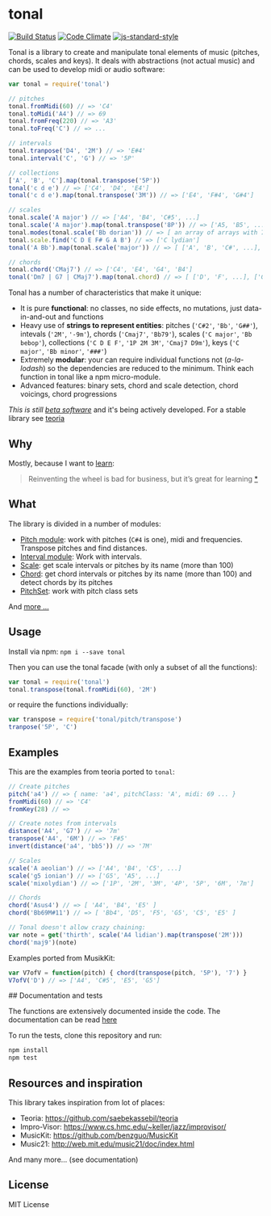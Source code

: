 # tonal

[![Build Status](https://travis-ci.org/danigb/tonal.svg?branch=master)](https://travis-ci.org/danigb/tonal)
[![Code Climate](https://codeclimate.com/github/danigb/tonal/badges/gpa.svg)](https://codeclimate.com/github/danigb/tonal)
[![js-standard-style](https://img.shields.io/badge/code%20style-standard-brightgreen.svg?style=flat)](https://github.com/feross/standard)

Tonal is a library to create and manipulate tonal elements of music (pitches, chords, scales and keys). It deals with abstractions (not actual music) and can be used to develop midi or audio software:

```js
var tonal = require('tonal')

// pitches
tonal.fromMidi(60) // => 'C4'
tonal.toMidi('A4') // => 69
tonal.fromFreq(220) // => 'A3'
tonal.toFreq('C') // => ...

// intervals
tonal.tranpose('D4', '2M') // => 'E#4'
tonal.interval('C', 'G') // => '5P'

// collections
['A', 'B', 'C'].map(tonal.transpose('5P'))
tonal('c d e') // => ['C4', 'D4', 'E4']
tonal('c d e').map(tonal.transpose('3M')) // => ['E4', 'F#4', 'G#4']

// scales
tonal.scale('A major') // => ['A4', 'B4', 'C#5', ...]
tonal.scale('A major').map(tonal.transpose('8P')) // => ['A5, 'B5', ...]
tonal.modes(tonal.scale('Bb dorian')) // => [ an array of arrays with 7 scales notes ]
tonal.scale.find('C D E F# G A B') // => ['C lydian']
tonal('A Bb').map(tonal.scale('major')) // => [ ['A', 'B', 'C#', ...], ['Bb', 'C', 'D', ...]

// chords
tonal.chord('CMaj7') // => ['C4', 'E4', 'G4', 'B4']
tonal('Dm7 | G7 | CMaj7').map(tonal.chord) // => [ ['D', 'F', ...], ['G', ...], ['C', ...]]
```

Tonal has a number of characteristics that make it unique:

- It is pure __functional__: no classes, no side effects, no mutations, just data-in-and-out and functions
- Heavy use of __strings to represent entities__: pitches (`'C#2'`, `'Bb'`, `'G##'`), intevals (`'2M'`, `'-9m'`), chords (`'Cmaj7'`, `'Bb79'`), scales (`'C major'`, `'Bb bebop'`), collections (`'C D E F'`, `'1P 2M 3M'`, `'Cmaj7 D9m'`), keys (`'C major'`, `'Bb minor'`, `'###'`)
- Extremely __modular__: your can require individual functions not (_a-la-lodash_) so the dependencies are reduced to the minimum. Think each function in tonal like a npm micro-module.
- Advanced features: binary sets, chord and scale detection, chord voicings, chord progressions

_This is still [beta software](https://github.com/danigb/tonal/blob/master/docs/TODO.md)_ and it's being actively developed. For a stable library see [teoria](https://github.com/saebekassebil/teoria)

## Why

Mostly, because I want to [learn](https://github.com/danigb/tonal/blob/master/docs/RESOURCES.md):

> Reinventing the wheel is bad for business, but it’s great for learning
[*](http://philipwalton.com/articles/how-to-become-a-great-front-end-engineer)

## What

The library is divided in a number of modules:

- [Pitch module](https://github.com/danigb/tonal/blob/master/docs/DOCUMENTATION.md#pitch-module): work with pitches (`C#4` is one), midi and frequencies. Transpose pitches and find distances.
- [Interval module](https://github.com/danigb/tonal/blob/master/docs/DOCUMENTATION.md#interval-module): Work with intervals.
- [Scale](https://github.com/danigb/tonal/blob/master/docs/DOCUMENTATION.md#scale-module): get scale intervals or pitches by its name (more than 100)
- [Chord](https://github.com/danigb/tonal/blob/master/docs/DOCUMENTATION.md#chord-module): get chord intervals or pitches by its name (more than 100) and detect chords by its pitches
- [PitchSet](https://github.com/danigb/tonal/blob/master/docs/DOCUMENTATION.md#pitchSet-module): work with pitch class sets

And [more ...](https://github.com/danigb/tonal/blob/master/docs/DOCUMENTATION.md)

## Usage

Install via npm: `npm i --save tonal`

Then you can use the tonal facade (with only a subset of all the functions):

```js
var tonal = require('tonal')
tonal.transpose(tonal.fromMidi(60), '2M')
```

or require the functions individually:

```js
var transpose = require('tonal/pitch/transpose')
tranpose('5P', 'C')
```

## Examples

This are the examples from teoria ported to `tonal`:

```js
// Create pitches
pitch('a4') // => { name: 'a4', pitchClass: 'A', midi: 69 ... }
fromMidi(60) // => 'C4'
fromKey(28) // =>

// Create notes from intervals
distance('A4', 'G7') // => '7m'
transpose('A4', '6M') // => 'F#5'
invert(distance('a4', 'bb5')) // => '7M'

// Scales
scale('A aeolian') // => ['A4', 'B4', 'C5', ...]
scale('g5 ionian') // => ['G5', 'A5', ...]
scale('mixolydian') // => ['1P', '2M', '3M', '4P', '5P', '6M', '7m']

// Chords
chord('Asus4') // => [ 'A4', 'B4', 'E5' ]
chord('Bb69M#11') // => [ 'Bb4', 'D5', 'F5', 'G5', 'C5', 'E5' ]

// Tonal doesn't allow crazy chaining:
var note = get('thirth', scale('A4 lidian').map(transpose('2M')))
chord('maj9')(note)
```

Examples ported from MusikKit:

```js
var V7ofV = function(pitch) { chord(transpose(pitch, '5P'), '7') }
V7ofV('D') // => ['A4', 'C#5', 'E5', 'G5']
```

## Documentation and tests

The functions are extensively documented inside the code. The documentation can be read [here](https://github.com/danigb/tonal/blob/master/docs/DOCUMENTATION.md)

To run the tests, clone this repository and run:

```bash
npm install
npm test
```

## Resources and inspiration

This library takes inspiration from lot of places:

- Teoria: https://github.com/saebekassebil/teoria
- Impro-Visor: https://www.cs.hmc.edu/~keller/jazz/improvisor/
- MusicKit: https://github.com/benzguo/MusicKit
- Music21: http://web.mit.edu/music21/doc/index.html

And many more... (see documentation)

## License

MIT License
